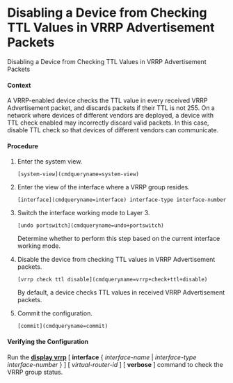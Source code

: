 Disabling a Device from Checking TTL Values in VRRP Advertisement Packets
=========================================================================

Disabling a Device from Checking TTL Values in VRRP Advertisement Packets

#### Context

A VRRP-enabled device checks the TTL value in every received VRRP Advertisement packet, and discards packets if their TTL is not 255. On a network where devices of different vendors are deployed, a device with TTL check enabled may incorrectly discard valid packets. In this case, disable TTL check so that devices of different vendors can communicate.


#### Procedure

1. Enter the system view.
   ```
   [system-view](cmdqueryname=system-view)
   ```
2. Enter the view of the interface where a VRRP group resides.
   ```
   [interface](cmdqueryname=interface) interface-type interface-number
   ```
3. Switch the interface working mode to Layer 3.
   ```
   [undo portswitch](cmdqueryname=undo+portswitch)
   ```
   
   Determine whether to perform this step based on the current interface working mode.
4. Disable the device from checking TTL values in VRRP Advertisement packets.
   ```
   [vrrp check ttl disable](cmdqueryname=vrrp+check+ttl+disable)
   ```
   
   By default, a device checks TTL values in received VRRP Advertisement packets.
5. Commit the configuration.
   ```
   [commit](cmdqueryname=commit)
   ```

#### Verifying the Configuration

Run the [**display vrrp**](cmdqueryname=display+vrrp) [ **interface** { *interface-name* | *interface-type* *interface-number* } ] [ *virtual-router-id* ] [ **verbose** ] command to check the VRRP group status.